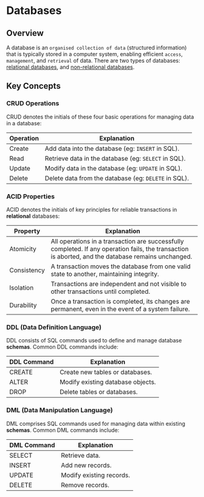 # Databases

## Overview
A database is an `organised collection of data` (structured information) that is typically stored in a computer system, enabling efficient `access`, `management`, and `retrieval` of data.
There are two types of databases: [relational databases](https://github.com/shumarb/learning/blob/main/readmes/relational-databases.md), and [non-relational databases](https://github.com/shumarb/learning/blob/main/readmes/non-relational-databases.md).

## Key Concepts
### CRUD Operations
CRUD denotes the initials of these four basic operations for managing data in a database:

| Operation | Explanation                                          |
|-----------|------------------------------------------------------|
| Create    | Add data into the database (eg: `INSERT` in SQL).    |
| Read      | Retrieve data in the database (eg: `SELECT` in SQL). |
| Update    | Modify data in the database (eg: `UPDATE` in SQL).   |
| Delete    | Delete data from the database (eg: `DELETE` in SQL). |

### ACID Properties
ACID denotes the initials of key principles for reliable transactions in **relational** databases:

| Property    | Explanation                                                                                                                                         |
|-------------|-----------------------------------------------------------------------------------------------------------------------------------------------------|
| Atomicity   | All operations in a transaction are successfully completed. If any operation fails, the transaction is aborted, and the database remains unchanged. |
| Consistency | A transaction moves the database from one valid state to another, maintaining integrity.                                                            |
| Isolation   | Transactions are independent and not visible to other transactions until completed.                                                                 |
| Durability  | Once a transaction is completed, its changes are permanent, even in the event of a system failure.                                                  |

### DDL (Data Definition Language)
DDL consists of SQL commands used to define and manage database **schemas**. Common DDL commands include:

| DDL Command | Explanation                       |
|-------------|-----------------------------------|
| CREATE      | Create new tables or databases.   |
| ALTER       | Modify existing database objects. |
| DROP        | Delete tables or databases.       |

### DML (Data Manipulation Language)
DML comprises SQL commands used for managing data within existing **schemas**. Common DML commands include:

| DML Command | Explanation              |
|-------------|--------------------------|
| SELECT      | Retrieve data.           |
| INSERT      | Add new records.         |
| UPDATE      | Modify existing records. |
| DELETE      | Remove records.          |
